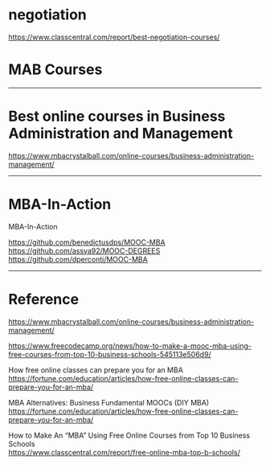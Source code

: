 # negotiation
https://www.classcentral.com/report/best-negotiation-courses/    





#  MAB Courses

---
# Best online courses in Business Administration and Management 
https://www.mbacrystalball.com/online-courses/business-administration-management/     


---

# MBA-In-Action
MBA-In-Action
   

https://github.com/benedictusdps/MOOC-MBA                
https://github.com/assya92/MOOC-DEGREES                 
https://github.com/dperconti/MOOC-MBA             

---
# Reference

https://www.mbacrystalball.com/online-courses/business-administration-management/        

https://www.freecodecamp.org/news/how-to-make-a-mooc-mba-using-free-courses-from-top-10-business-schools-545113e506d9/        

How free online classes can prepare you for an MBA            
https://fortune.com/education/articles/how-free-online-classes-can-prepare-you-for-an-mba/       


MBA Alternatives: Business Fundamental MOOCs (DIY MBA)    
[https://fortune.com/education/articles/how-free-online-classes-can-prepare-you-for-an-mba/  ](https://www.bschools.org/blog/mba-alternatives-online-mba-diy)       

How to Make An “MBA” Using Free Online Courses from Top 10 Business Schools     
https://www.classcentral.com/report/free-online-mba-top-b-schools/       
